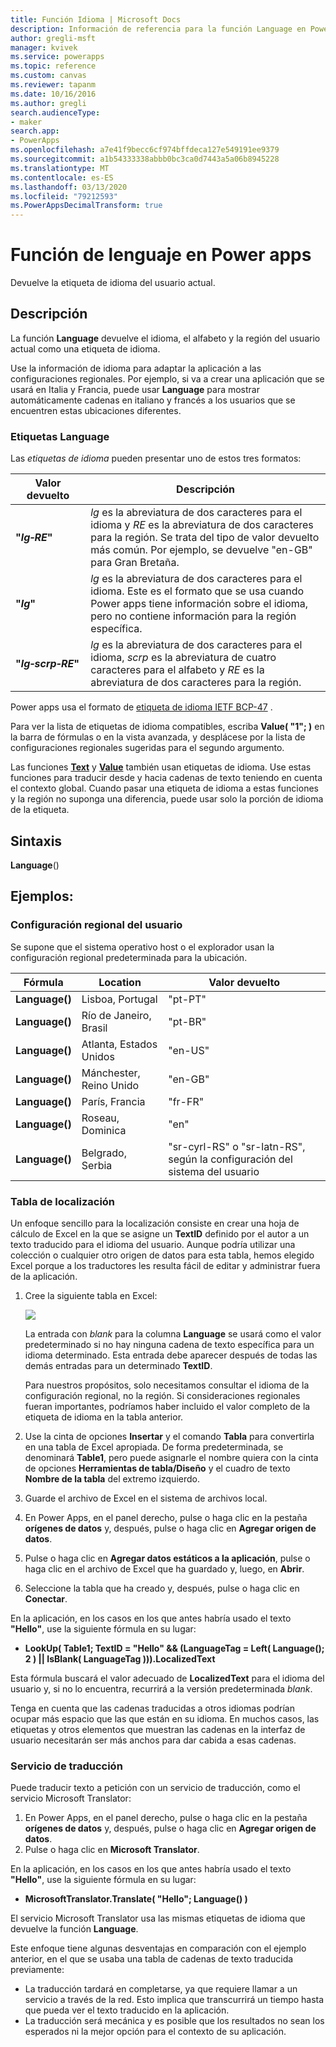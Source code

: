 ```yaml
---
title: Función Idioma | Microsoft Docs
description: Información de referencia para la función Language en Power Apps, con sintaxis y ejemplos
author: gregli-msft
manager: kvivek
ms.service: powerapps
ms.topic: reference
ms.custom: canvas
ms.reviewer: tapanm
ms.date: 10/16/2016
ms.author: gregli
search.audienceType:
- maker
search.app:
- PowerApps
ms.openlocfilehash: a7e41f9becc6cf974bffdeca127e549191ee9379
ms.sourcegitcommit: a1b54333338abbb0bc3ca0d7443a5a06b8945228
ms.translationtype: MT
ms.contentlocale: es-ES
ms.lasthandoff: 03/13/2020
ms.locfileid: "79212593"
ms.PowerAppsDecimalTransform: true
---
```

# <a name="language-function-in-power-apps"></a>Función de lenguaje en Power apps
Devuelve la etiqueta de idioma del usuario actual.

## <a name="description"></a>Descripción
La función **Language** devuelve el idioma, el alfabeto y la región del usuario actual como una etiqueta de idioma.

Use la información de idioma para adaptar la aplicación a las configuraciones regionales.  Por ejemplo, si va a crear una aplicación que se usará en Italia y Francia, puede usar **Language** para mostrar automáticamente cadenas en italiano y francés a los usuarios que se encuentren estas ubicaciones diferentes. 

### <a name="language-tags"></a>Etiquetas Language
Las *etiquetas de idioma* pueden presentar uno de estos tres formatos:

| Valor devuelto | Descripción |
| --- | --- |
| **"*lg&#8209;RE*"** |*lg* es la abreviatura de dos caracteres para el idioma y *RE* es la abreviatura de dos caracteres para la región.  Se trata del tipo de valor devuelto más común.  Por ejemplo, se devuelve "en-GB" para Gran Bretaña. |
| **"*lg*"** |*lg* es la abreviatura de dos caracteres para el idioma.  Este es el formato que se usa cuando Power apps tiene información sobre el idioma, pero no contiene información para la región específica. |
| **"*lg&#8209;scrp&#8209;RE*"** |*lg* es la abreviatura de dos caracteres para el idioma, *scrp* es la abreviatura de cuatro caracteres para el alfabeto y *RE* es la abreviatura de dos caracteres para la región. |

Power apps usa el formato de [etiqueta de idioma IETF BCP-47](https://tools.ietf.org/html/bcp47) .  

Para ver la lista de etiquetas de idioma compatibles, escriba **Value( "1"; )** en la barra de fórmulas o en la vista avanzada, y desplácese por la lista de configuraciones regionales sugeridas para el segundo argumento.  

Las funciones **[Text](function-text.md)** y **[Value](function-value.md)** también usan etiquetas de idioma.  Use estas funciones para traducir desde y hacia cadenas de texto teniendo en cuenta el contexto global.  Cuando pasar una etiqueta de idioma a estas funciones y la región no suponga una diferencia, puede usar solo la porción de idioma de la etiqueta.

## <a name="syntax"></a>Sintaxis
**Language**()

## <a name="examples"></a>Ejemplos:
### <a name="users-locale"></a>Configuración regional del usuario
Se supone que el sistema operativo host o el explorador usan la configuración regional predeterminada para la ubicación.

| Fórmula | Location | Valor devuelto |
| --- | --- | --- |
| **Language()** |Lisboa, Portugal |"pt-PT" |
| **Language()** |Río de Janeiro, Brasil |"pt-BR" |
| **Language()** |Atlanta, Estados Unidos |"en-US" |
| **Language()** |Mánchester, Reino Unido |"en-GB" |
| **Language()** |París, Francia |"fr-FR" |
| **Language()** |Roseau, Dominica |"en" |
| **Language()** |Belgrado, Serbia |"sr-cyrl-RS" o "sr-latn-RS", según la configuración del sistema del usuario |

### <a name="localization-table"></a>Tabla de localización
Un enfoque sencillo para la localización consiste en crear una hoja de cálculo de Excel en la que se asigne un **TextID** definido por el autor a un texto traducido para el idioma del usuario.  Aunque podría utilizar una colección o cualquier otro origen de datos para esta tabla, hemos elegido Excel porque a los traductores les resulta fácil de editar y administrar fuera de la aplicación.

1. Cree la siguiente tabla en Excel: 
   
    ![](media/function-language/loc-table.png)
   
    La entrada con *blank* para la columna **Language** se usará como el valor predeterminado si no hay ninguna cadena de texto específica para un idioma determinado. Esta entrada debe aparecer después de todas las demás entradas para un determinado **TextID**.
   
    Para nuestros propósitos, solo necesitamos consultar el idioma de la configuración regional, no la región.  Si consideraciones regionales fueran importantes, podríamos haber incluido el valor completo de la etiqueta de idioma en la tabla anterior. 
2. Use la cinta de opciones **Insertar** y el comando **Tabla** para convertirla en una tabla de Excel apropiada.  De forma predeterminada, se denominará **Table1**, pero puede asignarle el nombre quiera con la cinta de opciones **Herramientas de tabla/Diseño** y el cuadro de texto **Nombre de la tabla** del extremo izquierdo.
3. Guarde el archivo de Excel en el sistema de archivos local.   
4. En Power Apps, en el panel derecho, pulse o haga clic en la pestaña **orígenes de datos** y, después, pulse o haga clic en **Agregar origen de datos**.
5. Pulse o haga clic en **Agregar datos estáticos a la aplicación**, pulse o haga clic en el archivo de Excel que ha guardado y, luego, en **Abrir**.
6. Seleccione la tabla que ha creado y, después, pulse o haga clic en **Conectar**.

En la aplicación, en los casos en los que antes habría usado el texto **"Hello"**, use la siguiente fórmula en su lugar:

* **LookUp( Table1; TextID = "Hello" && (LanguageTag = Left( Language(); 2 ) || IsBlank( LanguageTag ))).LocalizedText**  

Esta fórmula buscará el valor adecuado de **LocalizedText** para el idioma del usuario y, si no lo encuentra, recurrirá a la versión predeterminada *blank*. 

Tenga en cuenta que las cadenas traducidas a otros idiomas podrían ocupar más espacio que las que están en su idioma.  En muchos casos, las etiquetas y otros elementos que muestran las cadenas en la interfaz de usuario necesitarán ser más anchos para dar cabida a esas cadenas.

### <a name="translation-service"></a>Servicio de traducción
Puede traducir texto a petición con un servicio de traducción, como el servicio Microsoft Translator:  

1. En Power Apps, en el panel derecho, pulse o haga clic en la pestaña **orígenes de datos** y, después, pulse o haga clic en **Agregar origen de datos**.
2. Pulse o haga clic en **Microsoft Translator**.

En la aplicación, en los casos en los que antes habría usado el texto **"Hello"**, use la siguiente fórmula en su lugar:

* **MicrosoftTranslator.Translate( "Hello"; Language() )**

El servicio Microsoft Translator usa las mismas etiquetas de idioma que devuelve la función **Language**.

Este enfoque tiene algunas desventajas en comparación con el ejemplo anterior, en el que se usaba una tabla de cadenas de texto traducida previamente:

* La traducción tardará en completarse, ya que requiere llamar a un servicio a través de la red.  Esto implica que transcurrirá un tiempo hasta que pueda ver el texto traducido en la aplicación. 
* La traducción será mecánica y es posible que los resultados no sean los esperados ni la mejor opción para el contexto de su aplicación.

